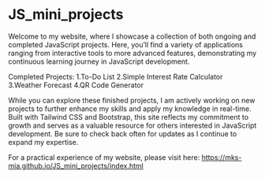 # JS_mini_projects
Welcome to my website, where I showcase a collection of both ongoing and completed JavaScript projects. Here, you’ll find a variety of applications ranging from interactive tools to more advanced features, demonstrating my continuous learning journey in JavaScript development.

Completed Projects:
1.To-Do List
2.Simple Interest Rate Calculator
3.Weather Forecast
4.QR Code Generator

While you can explore these finished projects, I am actively working on new projects to further enhance my skills and apply my knowledge in real-time. Built with Tailwind CSS and Bootstrap, this site reflects my commitment to growth and serves as a valuable resource for others interested in JavaScript development. Be sure to check back often for updates as I continue to expand my expertise.

For a practical experience of my website, please visit here: https://mks-mia.github.io/JS_mini_projects/index.html
